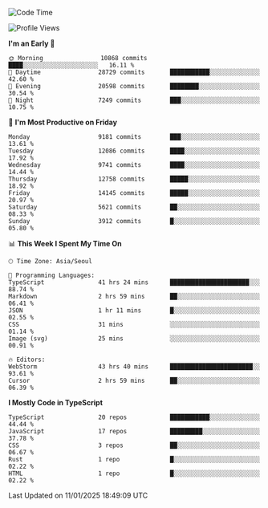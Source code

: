 <!--START_SECTION:waka-->
![Code Time](http://img.shields.io/badge/Code%20Time-7%2C213%20hrs%2048%20mins-blue)

![Profile Views](http://img.shields.io/badge/Profile%20Views-0-blue)

**I'm an Early 🐤** 

```text
🌞 Morning                10868 commits       ████░░░░░░░░░░░░░░░░░░░░░   16.11 % 
🌆 Daytime                28729 commits       ███████████░░░░░░░░░░░░░░   42.60 % 
🌃 Evening                20598 commits       ████████░░░░░░░░░░░░░░░░░   30.54 % 
🌙 Night                  7249 commits        ███░░░░░░░░░░░░░░░░░░░░░░   10.75 % 
```
📅 **I'm Most Productive on Friday** 

```text
Monday                   9181 commits        ███░░░░░░░░░░░░░░░░░░░░░░   13.61 % 
Tuesday                  12086 commits       ████░░░░░░░░░░░░░░░░░░░░░   17.92 % 
Wednesday                9741 commits        ████░░░░░░░░░░░░░░░░░░░░░   14.44 % 
Thursday                 12758 commits       █████░░░░░░░░░░░░░░░░░░░░   18.92 % 
Friday                   14145 commits       █████░░░░░░░░░░░░░░░░░░░░   20.97 % 
Saturday                 5621 commits        ██░░░░░░░░░░░░░░░░░░░░░░░   08.33 % 
Sunday                   3912 commits        █░░░░░░░░░░░░░░░░░░░░░░░░   05.80 % 
```


📊 **This Week I Spent My Time On** 

```text
🕑︎ Time Zone: Asia/Seoul

💬 Programming Languages: 
TypeScript               41 hrs 24 mins      ██████████████████████░░░   88.74 % 
Markdown                 2 hrs 59 mins       ██░░░░░░░░░░░░░░░░░░░░░░░   06.41 % 
JSON                     1 hr 11 mins        █░░░░░░░░░░░░░░░░░░░░░░░░   02.55 % 
CSS                      31 mins             ░░░░░░░░░░░░░░░░░░░░░░░░░   01.14 % 
Image (svg)              25 mins             ░░░░░░░░░░░░░░░░░░░░░░░░░   00.91 % 

🔥 Editors: 
WebStorm                 43 hrs 40 mins      ███████████████████████░░   93.61 % 
Cursor                   2 hrs 59 mins       ██░░░░░░░░░░░░░░░░░░░░░░░   06.39 % 
```

**I Mostly Code in TypeScript** 

```text
TypeScript               20 repos            ███████████░░░░░░░░░░░░░░   44.44 % 
JavaScript               17 repos            █████████░░░░░░░░░░░░░░░░   37.78 % 
CSS                      3 repos             ██░░░░░░░░░░░░░░░░░░░░░░░   06.67 % 
Rust                     1 repo              █░░░░░░░░░░░░░░░░░░░░░░░░   02.22 % 
HTML                     1 repo              █░░░░░░░░░░░░░░░░░░░░░░░░   02.22 % 
```




 Last Updated on 11/01/2025 18:49:09 UTC
<!--END_SECTION:waka-->
